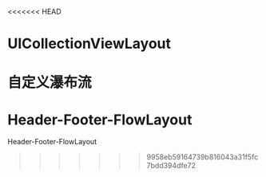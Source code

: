 <<<<<<< HEAD
# UICollectionViewLayout

自定义瀑布流
=======
# Header-Footer-FlowLayout
Header-Footer-FlowLayout
>>>>>>> 9958eb59164739b816043a31f5fc7bdd394dfe72
